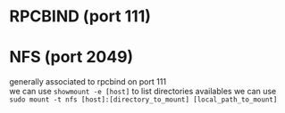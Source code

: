 
# RPCBIND (port 111)


# NFS (port 2049)
generally associated to rpcbind on port 111\
we can use ```showmount -e [host]``` to list directories availables
we can use ```sudo mount -t nfs [host]:[directory_to_mount] [local_path_to_mount]```


